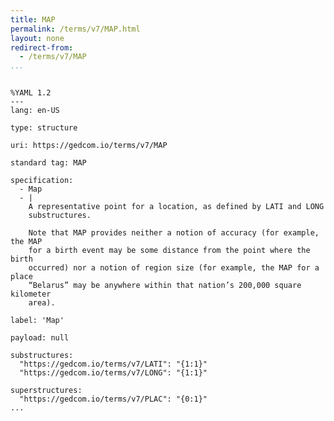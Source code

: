 ```yaml
---
title: MAP
permalink: /terms/v7/MAP.html
layout: none
redirect-from:
  - /terms/v7/MAP
...
```


```

%YAML 1.2
---
lang: en-US

type: structure

uri: https://gedcom.io/terms/v7/MAP

standard tag: MAP

specification:
  - Map
  - |
    A representative point for a location, as defined by LATI and LONG
    substructures.
    
    Note that MAP provides neither a notion of accuracy (for example, the MAP
    for a birth event may be some distance from the point where the birth
    occurred) nor a notion of region size (for example, the MAP for a place
    “Belarus” may be anywhere within that nation’s 200,000 square kilometer
    area).

label: 'Map'

payload: null

substructures:
  "https://gedcom.io/terms/v7/LATI": "{1:1}"
  "https://gedcom.io/terms/v7/LONG": "{1:1}"

superstructures:
  "https://gedcom.io/terms/v7/PLAC": "{0:1}"
...

```
